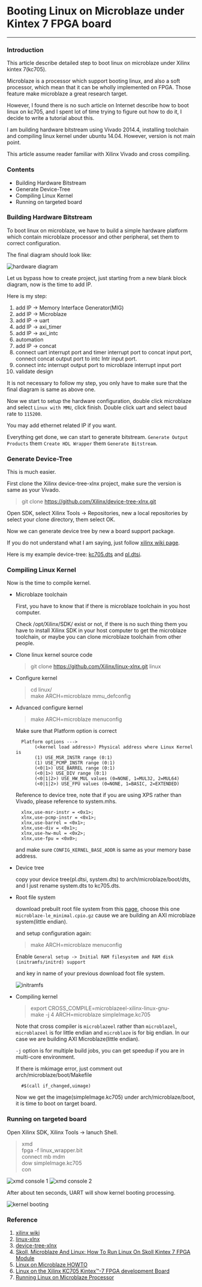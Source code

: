 # Booting Linux on Microblaze under Kintex 7 FPGA board
---
### Introduction

This article describe detailed step to boot linux on microblaze under Xilinx kintex 7(kc705).

Microblaze is a processor which support booting linux, and also a soft processor, which mean that it can be wholly implemented on FPGA. Those feature make microblaze a great research target.

However, I found there is no such article on Internet describe how to boot linux on kc705, and I spent lot of time trying to figure out how to do it, I decide to write a tutorial about this. 

I am building hardware bitstream using Vivado 2014.4, installing toolchain and compiling linux kernel under ubuntu 14.04. However, version is not main point.

This article assume reader familiar with Xilinx Vivado and cross compiling.

### Contents

* Building Hardware Bitstream
* Generate Device-Tree
* Compiling Linux Kernel
* Running on targeted board

### Building Hardware Bitstream

To boot linux on microblaze, we have to build a simple hardware platform which contain microblaze processor and other peripheral, set them to correct configuration.  

The final diagram should look like:

![hardware diagram](image/hardware_diagram.jpg)

Let us bypass how to create project, just starting from a new blank block diagram, now is the time to add IP.

Here is my step:
    
1. add IP -> Memory Interface Generator(MIG)
2. add IP -> Microblaze
3. add IP -> uart
4. add IP -> axi_timer
5. add IP -> axi_intc
6. automation
6. add IP -> concat
7. connect uart interrupt port and timer interrupt port to concat input port, connect concat output port to intc Intr input port.
8. connect intc interrupt output port to microblaze interrupt input port
9. validate design

It is not necessary to follow my step, you only have to make sure that the final diagram is same as above one.

Now we start to setup the hardware configuration, double click microblaze and select `Linux with MMU`, click finish. Double click uart and select baud rate to `115200`.

You may add ethernet related IP if you want.

Everything get done, we can start to generate bitstream. `Generate Output Products` them `Create HDL Wrapper` them `Generate Bitstream`.

### Generate Device-Tree

This is much easier.

First clone the Xilinx device-tree-xlnx project, make sure the version is same as your Vivado.

> git clone https://github.com/Xilinx/device-tree-xlnx.git

Open SDK, select Xilinx Tools -> Repositories, new a local repositories by select your clone directory, them select OK. 

Now we can generate device tree by new a board support package.

If you do not understand what I am saying, just follow [xilinx wiki page](http://www.wiki.xilinx.com/Build+Device+Tree+Blob).

Here is my example device-tree: [kc705.dts](kc705.dts) and [pl.dtsi](pl.dtsi).

### Compiling Linux Kernel

Now is the time to compile kernel.

* Microblaze toolchain

	First, you have to know that if there is microblaze toolchain in you host computer.

	Check /opt/Xilinx/SDK/ exist or not, if there is no such thing them you have to install Xilinx SDK in your host computer to get the microblaze toolchain, or maybe you can clone microblaze toolchain from other people.

* Clone linux kernel source code

	> git clone https://github.com/Xilinx/linux-xlnx.git linux

* Configure kernel

	> cd linux/  
	> make ARCH=microblaze mmu_defconfig  

* Advanced configure kernel

	> make ARCH=microblaze menuconfig   

	Make sure that Platform option is correct

		Platform options --->
 		     (<kernel load address>) Physical address where Linux Kernel is
 		     (1) USE_MSR_INSTR range (0:1)
 		     (1) USE_PCMP_INSTR range (0:1)
 		     (<0|1>) USE_BARREL range (0:1)
 		     (<0|1>) USE_DIV range (0:1)
 		     (<0|1|2>) USE_HW_MUL values (0=NONE, 1=MUL32, 2=MUL64)
 		     (<0|1|2>) USE_FPU values (0=NONE, 1=BASIC, 2=EXTENDED)

	Reference to device tree, note that if you are using XPS rather than Vivado, please reference to system.mhs.

		xlnx,use-msr-instr = <0x1>;
		xlnx,use-pcmp-instr = <0x1>;
		xlnx,use-barrel = <0x1>;
		xlnx,use-div = <0x1>;
		xlnx,use-hw-mul = <0x2>;
		xlnx,use-fpu = <0x0>;

	and make sure `CONFIG_KERNEL_BASE_ADDR` is same as your memory base address.

* Device tree

	copy your device tree(pl.dtsi, system.dts) to arch/microblaze/boot/dts, and I just rename system.dts to kc705.dts.

* Root file system

	download prebuilt root file system from this [page](http://www.wiki.xilinx.com/Build+and+Modify+a+Rootfs), choose this one `microblaze-le_minimal.cpio.gz` cause we are building an AXI microblaze system(little endian).

	and setup configuration again:

	> make ARCH=microblaze menuconfig  

	Enable `General setup -> Initial RAM filesystem and RAM disk (initramfs/initrd) support`

	and key in name of your previous download foot file system.

	![initramfs](image/initramfs.jpg)

* Compiling kernel

	> export CROSS_COMPILE=microblazeel-xilinx-linux-gnu-  
	> make -j 4 ARCH=microblaze simpleImage.kc705

	Note that cross compiler is `microblazeel` rather than `microblazel`, `microblazeel` is for little endian and `microblaze` is for big endian. In our case we are building AXI Microblaze(little endian).

	`-j` option is for multiple build jobs, you can get speedup if you are in multi-core environment.

	If there is mkimage error, just comment out arch/microblaze/boot/Makefile

		#$(call if_changed,uimage)

	Now we get the image(simpleImage.kc705) under arch/microblaze/boot, it is time to boot on target board.

### Running on targeted board

Open Xilinx SDK, Xilinx Tools -> lanuch Shell.

> xmd  
> fpga -f linux_wrapper.bit  
> connect mb mdm  
> dow simpleImage.kc705  
> con  

![xmd console 1](image/xmd_console_1.jpg)
![xmd console 2](image/xmd_console_2.jpg)


After about ten seconds, UART will show kernel booting processing. 

![kernel booting](image/kernel_booting.jpg)

### Reference

1. [xilinx wiki](http://www.wiki.xilinx.com/)
2. [linux-xlnx](https://github.com/Xilinx/linux-xlnx)
3. [device-tree-xlnx](https://github.com/Xilinx/device-tree-xlnx)
4. [Skoll, Microblaze And Linux: How To Run Linux On Skoll Kintex 7 FPGA Module](https://docs.numato.com/kb/skoll-microblaze-linux-run-linux-skoll-kintex-7-fpga-module/)
5. [Linux on Microblaze HOWTO](http://billauer.co.il/blog/2011/08/linux-microblaze-howto-tutorial-primer-1/)
6. [Linux on the Xilinx KC705 Kintex™-7 FPGA development Board](https://wiki.analog.com/resources/eval/user-guides/ad-fmcomms1-ebz/software/linux/microblaze_kc705?rev=1450387094)
7. [Running Linux on Microblaze Processor](https://binarypirates.wordpress.com/2011/12/02/running-linux-on-microblaze-processor/)